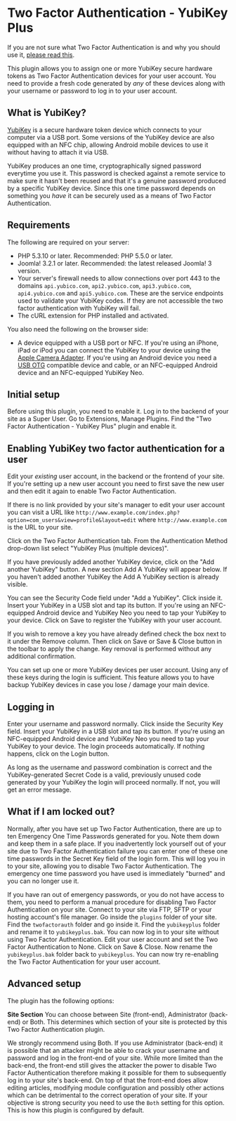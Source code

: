 # Two Factor Authentication - YubiKey Plus

If you are not sure what Two Factor Authentication is and why you should use it, [please read this](tfa.md).

This plugin allows you to assign one or more YubiKey secure hardware tokens as Two Factor Authentication devices for your user account. You need to provide a fresh code generated by *any* of these devices along with your username or password to log in to your user account.

## What is YubiKey?

[YubiKey](https://www.yubico.com/products/yubikey-hardware/yubikey-2/) is a secure hardware token device which connects to your computer via a USB port. Some versions of the YubiKey device are also equipped with an NFC chip, allowing Android mobile devices to use it without having to attach it via USB.

YubiKey produces an one time, cryptographically signed password everytime you use it. This password is checked against a remote service to make sure it hasn't been reused and that it's a genuine password produced by a specific YubiKey device. Since this one time password depends on something you *have* it can be securely used as a means of Two Factor Authentication.

## Requirements

The following are required on your server:

* PHP 5.3.10 or later. Recommended: PHP 5.5.0 or later.
* Joomla! 3.2.1 or later. Recommended: the latest released Joomla! 3 version.
* Your server's firewall needs to allow connections over port 443 to the domains `api.yubico.com`, `api2.yubico.com`, `api3.yubico.com`, `api4.yubico.com` and `api5.yubico.com`. These are the service endpoints used to validate your YubiKey codes. If they are not accessible the two factor authentication with YubiKey will fail.
* The cURL extension for PHP installed and activated.

You also need the following on the browser side:

* A device equipped with a USB port or NFC. If you're using an iPhone, iPad or iPod you can connect the YubiKey to your device using the [Apple Camera Adapter](http://store.apple.com/us/product/MD821ZM/A/lightning-to-usb-camera-adapter). If you're using an Android device you need a [USB OTG](http://en.wikipedia.org/wiki/USB_On-The-Go) compatible device and cable, or an NFC-equipped Android device and an NFC-equipped YubiKey Neo.

## Initial setup

Before using this plugin, you need to enable it. Log in to the backend of your site as a Super User. Go to Extensions, Manage Plugins. Find the "Two Factor Authentication - YubiKey Plus" plugin and enable it.

## Enabling YubiKey two factor authentication for a user

Edit your *existing* user account, in the backend or the frontend of your site. If you're setting up a new user account you need to first save the new user and then edit it again to enable Two Factor Authentication.

If there is no link provided by your site's manager to edit your user account you can visit a URL like `http://www.example.com/index.php?option=com_users&view=profile&layout=edit` where `http://www.example.com` is the URL to your site.

Click on the Two Factor Authentication tab. From the Authentication Method drop-down list select "YubiKey Plus (multiple devices)".

If you have previously added another YubiKey device, click on the "Add another YubiKey" button. A new section Add A YubiKey will appear below. If you haven't added another YubiKey the Add A YubiKey section is already visible.

You can see the Security Code field under "Add a YubiKey". Click inside it. Insert your YubiKey in a USB slot and tap its button. If you're using an NFC-equipped Android device and YubiKey Neo you need to tap your YubiKey to your device. Click on Save to register the YubiKey with your user account.

If you wish to remove a key you have already defined check the box next to it under the Remove column. Then click on Save or Save & Close button in the toolbar to apply the change. Key removal is performed without any additional confirmation.

You can set up one or more YubiKey devices per user account. Using any of these keys during the login is sufficient. This feature allows you to have backup YubiKey devices in case you lose / damage your main device.

## Logging in

Enter your username and password normally. Click inside the Security Key field. Insert your YubiKey in a USB slot and tap its button. If you're using an NFC-equipped Android device and YubiKey Neo you need to tap your YubiKey to your device. The login proceeds automatically. If nothing happens, click on the Login button.

As long as the username and password combination is correct and the YubiKey-generated Secret Code is a valid, previously unused code generated by your YubiKey the login will proceed normally. If not, you will get an error message.

## What if I am locked out?

Normally, after you have set up Two Factor Authentication, there are up to ten Emergency One Time Passwords generated for you. Note them down and keep them in a safe place. If you inadvertently lock yourself out of your site due to Two Factor Authentication failure you can enter one of these one time passwords in the Secret Key field of the login form. This will log you in to your site, allowing you to disable Two Factor Authentication. The emergency one time password you have used is immediately "burned" and you can no longer use it.

If you have ran out of emergency passwords, or you do not have access to them, you need to perform a manual procedure for disabling Two Factor Authentication on your site. Connect to your site via FTP, SFTP or your hosting account's file manager. Go inside the `plugins` folder of your site. Find the `twofactorauth` folder and go inside it. Find the `yubikeyplus` folder and rename it to `yubikeyplus.bak`. You can now log in to your site without using Two Factor Authentication. Edit your user account and set the Two Factor Authentication to None. Click on Save & Close. Now rename the `yubikeyplus.bak` folder back to `yubikeyplus`. You can now try re-enabling the Two Factor Authentication for your user account.

## Advanced setup

The plugin has the following options:

**Site Section** You can choose between Site (front-end), Administrator (back-end) or Both. This determines which section of your site is protected by this Two Factor Authentication plugin.

We strongly recommend using Both. If you use Administrator (back-end) it is possible that an attacker might be able to crack your username and password and log in the front-end of your site. While more limited than the back-end, the front-end still gives the attacker the power to disable Two Factor Authentication therefore making it possible for them to subsequently log in to your site's back-end. On top of that the front-end does allow editing articles, modifying module configuration and possibly other actions which can be detrimental to the correct operation of your site. If your objective is strong security you need to use the `Both` setting for this option. This is how this plugin is configured by default.
